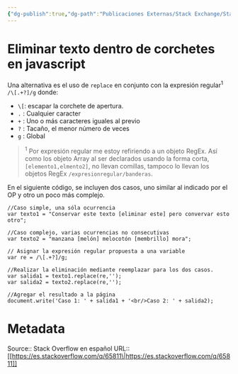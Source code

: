 ```yaml
---
{"dg-publish":true,"dg-path":"Publicaciones Externas/Stack Exchange/Stack Overflow en español/es.stackoverflow.com-65811.md","permalink":"/publicaciones-externas/stack-exchange/stack-overflow-en-espanol/es-stackoverflow-com-65811/","title":"Eliminar texto dentro de corchetes en javascript","hide":true,"noteIcon":"\"0\"","created":"2024-04-03T12:49:10.626-06:00","updated":"2024-04-05T16:43:50.259-06:00"}
---
```


# Eliminar texto dentro de corchetes en javascript

Una alternativa es el uso de `replace` en conjunto con la expresión regular<sup>1</sup> `/\[.+?]/g` donde:

- `\[`: escapar la corchete de apertura.
- `.` : Cualquier caracter
- `+` : Uno o más caracteres iguales al previo 
- `?` : Tacaño, el menor número de veces
- `g` : Global

> <sup>1</sup> Por expresión regular me estoy refiriendo a un objeto RegEx. Así como los objeto Array al ser declarados usando la forma corta, `[elemento1,elmento2]`, no llevan comillas, tampoco lo llevan los objetos RegEx `/expresionregular/banderas`.

En el siguiente código, se incluyen dos casos, uno similar al indicado por el OP y otro un poco más complejo.

<!-- begin snippet: js hide: false console: true babel: false -->

<!-- language: lang-js -->

    //Caso simple, una sóla ocurrencia
    var texto1 = "Conservar este texto [eliminar este] pero convervar esto otro";

    //Caso complejo, varias ocurrencias no consecutivas
    var texto2 = "manzana [melón] melocotón [membrillo] mora";

    // Asignar la expresión regular propuesta a una variable
    var re = /\[.+?]/g;

    //Realizar la eliminación mediante reemplazar para los dos casos.
    var salida1 = texto1.replace(re,'');
    var salida2 = texto2.replace(re,'');

    //Agregar el resultado a la página
    document.write('Caso 1: ' + salida1 + '<br/>Caso 2: ' + salida2);

<!-- end snippet -->



# Metadata
Source:: Stack Overflow en español
URL:: [[https://es.stackoverflow.com/q/65811\|https://es.stackoverflow.com/q/65811]]

